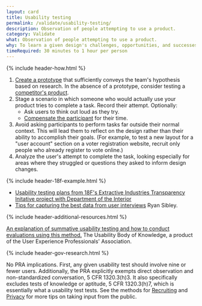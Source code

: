 ```yaml
---
layout: card
title: Usability testing
permalink: /validate/usability-testing/
description: Observation of people attempting to use a product.
category: Validate
what: Observation of people attempting to use a product.
why: To learn a given design's challenges, opportunities, and successes.
timeRequired: 30 minutes to 1 hour per person
---
```


{% include header-how.html %}

1. [Create a prototype](/make/prototyping/#prototyping) that sufficiently conveys the team's hypothesis based on research. In the absence of a prototype, consider testing a [competitor's product](/decide/comparative-analysis/#comparative-analysis).
1. Stage a scenario in which someone who would actually use your product tries to complete a task. Record their attempt. Optionally:
    - Ask users to think out loud as they try.
    - [Compensate the participant](/fundamentals/incentives/#incentives) for their time.
1. Avoid asking participants to perform tasks far outside their normal context. This will lead them to reflect on the design rather than their ability to accomplish their goals. (For example, to test a new layout for a "user account" section on a voter registration website, recruit only people who already register to vote online.)
1. Analyze the user's attempt to complete the task, looking especially for areas where they struggled or questions they asked to inform design changes.

<section class="method--section method--section--18f-example" markdown="1" >

{% include header-18f-example.html %}

- [Usability testing plans from 18F's Extractive Industries Transparency Initative project with Department of the Interior](https://github.com/18F/doi-extractives-data/tree/research/research)
- [Tips for capturing the best data from user interviews](https://18f.gsa.gov/2016/02/09/tips-for-capturing-the-best-data-from-user-interviews/) Ryan Sibley.

</section>

<section class="method--section method--section--additional-resources method--section--non-printable-content" markdown="1">
{% include header-additional-resources.html %}

[An explanation of summative usability testing and how to conduct evaluations using this method.](http://www.usabilitybok.org/summative-usability-testing) The Usability Body of Knowledge, a product of the User Experience Professionals' Association.
</section>

<section class="method--section method--section--government-considerations" markdown="1" > {% include header-gov-research.html %}

No PRA implications. First, any given usability test should involve nine or fewer users. Additionally, the PRA explicitly exempts direct observation and non-standardized conversation, 5 CFR 1320.3(h)3. It also specifically excludes tests of knowledge or aptitude, 5 CFR 1320.3(h)7, which is essentially what a usability test tests. See the methods for [Recruiting](/fundamentals/recruiting/#recruiting) and [Privacy](/fundamentals/privacy/#privacy) for more tips on taking input from the public.
</section>
